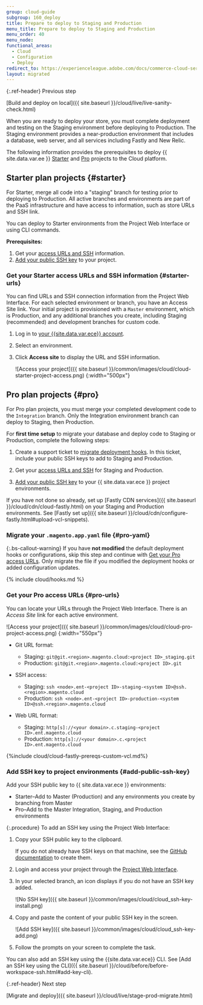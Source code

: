 ```yaml
---
group: cloud-guide
subgroup: 160_deploy
title: Prepare to deploy to Staging and Production
menu_title: Prepare to deploy to Staging and Production
menu_order: 40
menu_node:
functional_areas:
  - Cloud
  - Configuration
  - Deploy
redirect_to: https://experienceleague.adobe.com/docs/commerce-cloud-service/user-guide/develop/deploy/staging-production.html
layout: migrated
---
```


{:.ref-header}
Previous step

[Build and deploy on local]({{ site.baseurl }}/cloud/live/live-sanity-check.html)

When you are ready to deploy your store, you must complete deployment and testing on the Staging environment before deploying to Production. The Staging environment provides a near-production environment that includes a database, web server, and all services including Fastly and New Relic.

The following information provides the prerequisites to deploy {{ site.data.var.ee }} [Starter](#starter) and [Pro](#pro) projects to the Cloud platform.

## Starter plan projects {#starter}

For Starter, merge all code into a "staging" branch for testing prior to deploying to Production. All active branches and environments are part of the PaaS infrastructure and have access to information, such as store URLs and SSH link.

You can deploy to Starter environments from the Project Web Interface or using CLI commands.

**Prerequisites:**

1. Get your [access URLs and SSH](#starter-urls) information.
1. [Add your public SSH key](#add-public-ssh-key) to your project.

### Get your Starter access URLs and SSH information {#starter-urls}

You can find URLs and SSH connection information from the Project Web Interface. For each selected environment or branch, you have an Access Site link. Your initial project is provisioned with a `Master` environment, which is Production, and any additional branches you create, including Staging (recommended) and development branches for custom code.

1. Log in to [your {{site.data.var.ece}} account](https://accounts.magento.cloud).

1. Select an environment.

1. Click **Access site** to display the URL and SSH information.

    ![Access your project]({{ site.baseurl }}/common/images/cloud/cloud-starter-project-access.png)
   {:width="500px"}

## Pro plan projects {#pro}

For Pro plan projects, you must merge your completed development code to the `Integration` branch. Only the Integration environment branch can deploy to Staging, then Production.

For **first time setup** to migrate your database and deploy code to Staging or Production, complete the following steps:

1. Create a support ticket to [migrate deployment hooks](#pro-yaml). In this ticket, include your public SSH keys to add to Staging and Production.

1. Get your [access URLs and SSH](#pro-urls) for Staging and Production.

1. [Add your public SSH key](#add-public-ssh-key) to your {{ site.data.var.ece }} project environments.

If you have not done so already, set up [Fastly CDN services]({{ site.baseurl }}/cloud/cdn/cloud-fastly.html) on your Staging and Production environments. See [Fastly set up]({{ site.baseurl }}/cloud/cdn/configure-fastly.html#upload-vcl-snippets).

### Migrate your `.magento.app.yaml` file {#pro-yaml}

{:.bs-callout-warning}
If you have **not modified** the default deployment hooks or configurations, skip this step and continue with [Get your Pro access URLs](#pro-urls). Only migrate the file if you modified the deployment hooks or added configuration updates.

{% include cloud/hooks.md %}

### Get your Pro access URLs  {#pro-urls}

You can locate your URLs through the Project Web Interface. There is an _Access Site_ link for each active environment.

![Access your project]({{ site.baseurl }}/common/images/cloud/cloud-pro-project-access.png)
 {:width="550px"}

-  Git URL format:

   -  Staging: `git@git.<region>.magento.cloud:<project ID>_staging.git`
   -  Production: `git@git.<region>.magento.cloud:<project ID>.git`

-  SSH access:

   -  Staging: `ssh <node>.ent-<project ID>-staging-<system ID>@ssh.<region>.magento.cloud`
   -  Production: `ssh <node>.ent-<project ID>-production-<system ID>@ssh.<region>.magento.cloud`

-  Web URL format:

   -  Staging: `http[s]://<your domain>.c.staging-<project ID>.ent.magento.cloud`
   -  Production: `http[s]://<your domain>.c.<project ID>.ent.magento.cloud`

{%include cloud/cloud-fastly-prereqs-custom-vcl.md%}

### Add SSH key to project environments {#add-public-ssh-key}

Add your SSH public key to {{ site.data.var.ece }} environments:

-  Starter–Add to Master (Production) and any environments you create by branching from Master
-  Pro–Add to the Master Integration, Staging, and Production environments

{:.procedure}
To add an SSH key using the Project Web Interface:

1. Copy your SSH public key to the clipboard.

    If you do not already have SSH keys on that machine, see the [GitHub documentation](https://help.github.com/articles/generating-an-ssh-key) to create them.

1. Login and access your project through the [Project Web Interface](https://accounts.magento.cloud).

1. In your selected branch, an icon displays if you do not have an SSH key added.

    ![No SSH key]({{ site.baseurl }}/common/images/cloud/cloud_ssh-key-install.png)

1. Copy and paste the content of your public SSH key in the screen.

    ![Add SSH key]({{ site.baseurl }}/common/images/cloud/cloud_ssh-key-add.png)

1. Follow the prompts on your screen to complete the task.

You can also add an SSH key using the {{site.data.var.ece}} CLI. See [Add an SSH key using the CLI]({{ site.baseurl }}/cloud/before/before-workspace-ssh.html#add-key-cli).

{:.ref-header}
Next step

[Migrate and deploy]({{ site.baseurl }}/cloud/live/stage-prod-migrate.html)
